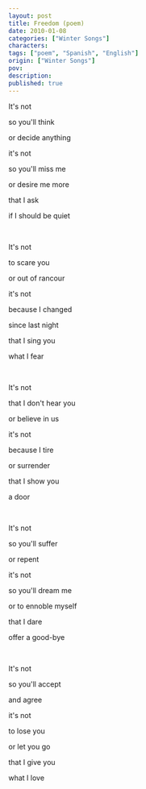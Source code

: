 ```yaml
---
layout: post
title: Freedom (poem)
date: 2010-01-08
categories: ["Winter Songs"]
characters: 
tags: ["poem", "Spanish", "English"]
origin: ["Winter Songs"]
pov: 
description: 
published: true
---
```


It's not

so you'll think

or decide anything

it's not

so you'll miss me

or desire me more

that I ask

if I should be quiet

<br>

It's not

to scare you

or out of rancour

it's not

because I changed

since last night

that I sing you

what I fear

<br>

It's not

that I don't hear you

or believe in us

it's not

because I tire

or surrender

that I show you

a door

<br>

It's not

so you'll suffer

or repent

it's not 

so you'll dream me

or to ennoble myself

that I dare

offer a good-bye

<br>

It's not

so you'll accept

and agree

it's not

to lose you

or let you go

that I give you

what I love 

